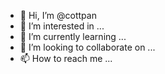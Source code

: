- 👋 Hi, I’m @cottpan
- 👀 I’m interested in ...
- 🌱 I’m currently learning ...
- 💞️ I’m looking to collaborate on ...
- 📫 How to reach me ...

<!---
cottpan/cottpan is a ✨ special ✨ repository because its `README.md` (this file) appears on your GitHub profile.
You can click the Preview link to take a look at your changes.
--->
